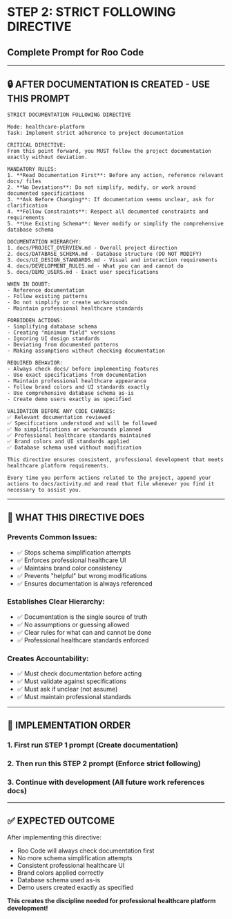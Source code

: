 # STEP 2: STRICT FOLLOWING DIRECTIVE
## Complete Prompt for Roo Code

---

## 🔒 AFTER DOCUMENTATION IS CREATED - USE THIS PROMPT

```
STRICT DOCUMENTATION FOLLOWING DIRECTIVE

Mode: healthcare-platform
Task: Implement strict adherence to project documentation

CRITICAL DIRECTIVE:
From this point forward, you MUST follow the project documentation exactly without deviation.

MANDATORY RULES:
1. **Read Documentation First**: Before any action, reference relevant docs/ files
2. **No Deviations**: Do not simplify, modify, or work around documented specifications
3. **Ask Before Changing**: If documentation seems unclear, ask for clarification
4. **Follow Constraints**: Respect all documented constraints and requirements
5. **Use Existing Schema**: Never modify or simplify the comprehensive database schema

DOCUMENTATION HIERARCHY:
1. docs/PROJECT_OVERVIEW.md - Overall project direction
2. docs/DATABASE_SCHEMA.md - Database structure (DO NOT MODIFY)
3. docs/UI_DESIGN_STANDARDS.md - Visual and interaction requirements
4. docs/DEVELOPMENT_RULES.md - What you can and cannot do
5. docs/DEMO_USERS.md - Exact user specifications

WHEN IN DOUBT:
- Reference documentation
- Follow existing patterns
- Do not simplify or create workarounds
- Maintain professional healthcare standards

FORBIDDEN ACTIONS:
- Simplifying database schema
- Creating "minimum field" versions
- Ignoring UI design standards
- Deviating from documented patterns
- Making assumptions without checking documentation

REQUIRED BEHAVIOR:
- Always check docs/ before implementing features
- Use exact specifications from documentation
- Maintain professional healthcare appearance
- Follow brand colors and UI standards exactly
- Use comprehensive database schema as-is
- Create demo users exactly as specified

VALIDATION BEFORE ANY CODE CHANGES:
✅ Relevant documentation reviewed
✅ Specifications understood and will be followed
✅ No simplifications or workarounds planned
✅ Professional healthcare standards maintained
✅ Brand colors and UI standards applied
✅ Database schema used without modification

This directive ensures consistent, professional development that meets healthcare platform requirements.

Every time you perform actions related to the project, append your actions to docs/activity.md and read that file whenever you find it necessary to assist you.
```

---

## 🎯 WHAT THIS DIRECTIVE DOES

### **Prevents Common Issues:**
- ✅ Stops schema simplification attempts
- ✅ Enforces professional healthcare UI
- ✅ Maintains brand color consistency
- ✅ Prevents "helpful" but wrong modifications
- ✅ Ensures documentation is always referenced

### **Establishes Clear Hierarchy:**
- ✅ Documentation is the single source of truth
- ✅ No assumptions or guessing allowed
- ✅ Clear rules for what can and cannot be done
- ✅ Professional healthcare standards enforced

### **Creates Accountability:**
- ✅ Must check documentation before acting
- ✅ Must validate against specifications
- ✅ Must ask if unclear (not assume)
- ✅ Must maintain professional standards

---

## 🚀 IMPLEMENTATION ORDER

### **1. First run STEP 1 prompt** (Create documentation)
### **2. Then run this STEP 2 prompt** (Enforce strict following)
### **3. Continue with development** (All future work references docs)

---

## ✅ EXPECTED OUTCOME

After implementing this directive:
- Roo Code will always check documentation first
- No more schema simplification attempts
- Consistent professional healthcare UI
- Brand colors applied correctly
- Database schema used as-is
- Demo users created exactly as specified

**This creates the discipline needed for professional healthcare platform development!**

